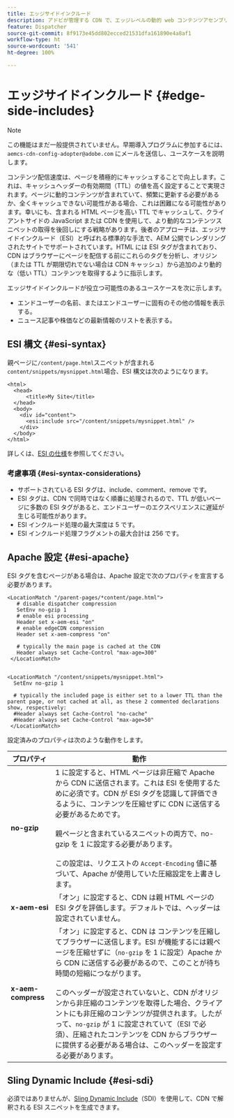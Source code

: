 ```yaml
---
title: エッジサイドインクルード
description: アドビが管理する CDN で、エッジレベルの動的 web コンテンツアセンブリ用のマークアップ言語であるエッジサイドインクルード（ESI）がサポートされるようになりました。
feature: Dispatcher
source-git-commit: 8f9173e45dd802ecced21531dfa161890e4a8af1
workflow-type: ht
source-wordcount: '541'
ht-degree: 100%

---
```


# エッジサイドインクルード {#edge-side-includes}

>[!NOTE]
>この機能はまだ一般提供されていません。早期導入プログラムに参加するには、`aemcs-cdn-config-adopter@adobe.com` にメールを送信し、ユースケースを説明します。

コンテンツ配信速度は、ページを積極的にキャッシュすることで向上します。これは、キャッシュヘッダーの有効期間（TTL）の値を高く設定することで実現されます。ページに動的コンテンツが含まれていて、頻繁に更新する必要があるか、全くキャッシュできない可能性がある場合、これは困難になる可能性があります。幸いにも、含まれる HTML ページを高い TTL でキャッシュして、クライアントサイドの JavaScript または CDN を使用して、より動的なコンテンツスニペットの取得を後回しにする戦略があります。後者のアプローチは、エッジサイドインクルード（ESI）と呼ばれる標準的な手法で、AEM 公開でレンダリングされたサイトでサポートされています。HTML には ESI タグが含まれており、CDN はブラウザーにページを配信する前にこれらのタグを分析し、オリジン（または TTL が期限切れでない場合は CDN キャッシュ）から追加のより動的な（低い TTL）コンテンツを取得するように指示します。

エッジサイドインクルードが役立つ可能性のあるユースケースを次に示します。

* エンドユーザーの名前、またはエンドユーザーに固有のその他の情報を表示する。
* ニュース記事や株価などの最新情報のリストを表示する。

## ESI 構文 {#esi-syntax}

親ページに`/content/page.html`スニペットが含まれる`content/snippets/mysnippet.html`場合、ESI 構文は次のようになります。

```
<html>
  <head>
      <title>My Site</title>
  </head>
  <body>
    <div id="content">
      <esi:include src="/content/snippets/mysnippet.html" />
    </div>
  </body>
</html>
```

詳しくは、[ESI の仕様](https://www.w3.org/TR/esi-lang/)を参照してください。

### 考慮事項 {#esi-syntax-considerations}

* サポートされている ESI タグは、include、comment、remove です。
* ESI タグは、CDN で同時ではなく順番に処理されるので、TTL が低いページに多数の ESI タグがあると、エンドユーザーのエクスペリエンスに遅延が生じる可能性があります。
* ESI インクルード処理の最大深度は 5 です。
* ESI インクルード処理フラグメントの最大合計は 256 です。


## Apache 設定 {#esi-apache}

ESI タグを含むページがある場合は、Apache 設定で次のプロパティを宣言する必要があります。

```
<LocationMatch "/parent-pages/*content/page.html">
   # disable dispatcher compression
   SetEnv no-gzip 1
   # enable esi processing 
   Header set x-aem-esi "on"
   # enable edgeCDN compression
   Header set x-aem-compress "on"

   # typically the main page is cached at the CDN
   Header always set Cache-Control "max-age=300"
 </LocationMatch>


<LocationMatch "/content/snippets/mysnippet.html">
  SetEnv no-gzip 1

  # typically the included page is either set to a lower TTL than the parent page, or not cached at all, as these 2 commented declarations show, respectively:
  #Header always set Cache-Control "no-cache"
  #Header always set Cache-Control "max-age=50"
 </LocationMatch> 
```

設定済みのプロパティは次のような動作をします。

| プロパティ | 動作 |
|-----------|--------------------------|
| **no-gzip** | 1 に設定すると、HTML ページは非圧縮で Apache から CDN に送信されます。これは ESI を使用するために必須です。CDN が ESI タグを認識して評価できるように、コンテンツを圧縮せずに CDN に送信する必要があるためです。<br/><br/>親ページと含まれているスニペットの両方で、no-gzip を 1 に設定する必要があります。<br/><br/>この設定は、リクエストの `Accept-Encoding` 値に基づいて、Apache が使用していた圧縮設定を上書きします。 |
| **x-aem-esi** | 「オン」に設定すると、CDN は親 HTML ページの ESI タグを評価します。デフォルトでは、ヘッダーは設定されていません。 |
| **x-aem-compress** | 「オン」に設定すると、CDN は コンテンツを圧縮してブラウザーに送信します。ESI が機能するには親ページを圧縮せずに（`no-gzip` を 1 に設定）Apache から CDN に送信する必要があるので、このことが待ち時間の短縮につながります。<br/><br/>このヘッダーが設定されていないと、CDN がオリジンから非圧縮のコンテンツを取得した場合、クライアントにも非圧縮のコンテンツが提供されます。したがって、`no-gzip` が 1 に設定されていて（ESI で必須）、圧縮されたコンテンツを CDN からブラウザーに提供する必要がある場合は、このヘッダーを設定する必要があります。 |

## Sling Dynamic Include {#esi-sdi}

必須ではありませんが、[Sling Dynamic Include](https://sling.apache.org/documentation/bundles/dynamic-includes.html)（SDI）を使用して、CDN で解釈される ESI スニペットを生成できます。
